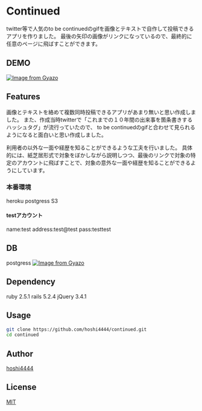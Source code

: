 # Continued
twitter等で人気のto be continuedのgifを画像とテキストで自作して投稿できるアプリを作りました。
最後の矢印の画像がリンクになっているので、最終的に任意のページに飛ばすことができます。
 
## DEMO
 
[![Image from Gyazo](https://i.gyazo.com/9c04be3a60ae219ab3309d39ab54e471.gif)](https://gyazo.com/9c04be3a60ae219ab3309d39ab54e471)

 
## Features
画像とテキストを絡めて複数同時投稿できるアプリがあまり無いと思い作成しました。
また、作成当時twitterで「これまでの１０年間の出来事を箇条書きするハッシュタグ」が流行っていたので、 to be continuedのgifと合わせて見られるようになると面白いと思い作成しました。

利用者の以外な一面や経歴を知ることができるような工夫を行いました。
具体的には、紙芝居形式で対象をぼかしながら説明しつつ、最後のリンクで対象の特定のアカウントに飛ばすことで、対象の意外な一面や経歴を知ることができるようにしています。

### 本番環境
heroku
postgress
S3

#### testアカウント
name:test
address:test@test
pass:testtest

## DB
postgress
[![Image from Gyazo](https://i.gyazo.com/109d0903f83d53b5b99ed757f2c90fab.png)](https://gyazo.com/109d0903f83d53b5b99ed757f2c90fab)

## Dependency
ruby 2.5.1
rails 5.2.4
jQuery 3.4.1

## Usage

```bash
git clone https://github.com/hoshi4444/continued.git
cd continued
```

## Author
[hoshi4444](https://github.com/hoshi4444)

## License
[MIT](LICENSE)